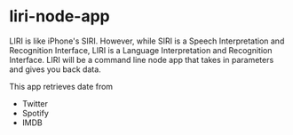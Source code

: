 # liri-node-app

 LIRI is like iPhone's SIRI. However, while SIRI is a Speech Interpretation and Recognition Interface, LIRI is a Language Interpretation and Recognition Interface. LIRI will be a command line node app that takes in parameters and gives you back data.

 This app retrieves date from
 * Twitter
 * Spotify
 * IMDB